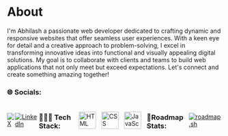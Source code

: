 # About

I'm Abhilash a passionate web developer dedicated to crafting dynamic and responsive websites that offer seamless user experiences. With a keen eye for detail and a creative approach to problem-solving, I excel in transforming innovative ideas into functional and visually appealing digital solutions. My goal is to collaborate with clients and teams to build web applications that not only meet but exceed expectations. Let's connect and create something amazing together!

### 🌐 Socials:

<div style="display: flex; align-items: center; justify-content: center;">
  <a href="https://x.com/Abhilash6251" target="_blank"><img src="https://img.shields.io/badge/X-000000?style=for-the-badge&logo=x&logoColor=white" alt="X"></a>
  <a href="https://www.linkedin.com/in/abhilash-sharma077/" target="_blank"><img src="https://img.shields.io/badge/LinkedIn-0A66C2?style=for-the-badge&logo=linkedin&logoColor=white" alt="LinkedIn" style="margin right: 10px;"></a>

### 🧑🏽‍💻 Tech Stack:

<img align="left" alt="HTML" width="40px" style="padding-right:10px;" src="https://cdn.jsdelivr.net/gh/devicons/devicon/icons/html5/html5-plain.svg">
<img align="left" alt="CSS" width="40px" style="padding-right:10px;" src="https://cdn.jsdelivr.net/gh/devicons/devicon/icons/css3/css3-plain.svg">
<img align="left" alt="JavaScript" width="40px" style="padding-right:10px;" src="https://cdn.jsdelivr.net/gh/devicons/devicon/icons/javascript/javascript-plain.svg">
</br>

#
### 📍Roadmap Stats:

[![roadmap.sh](https://roadmap.sh/card/tall/664b76d6bc68b74d9bfdd88d?variant=dark)](https://roadmap.sh)
